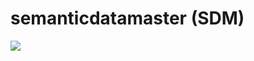 # semanticdatamaster (SDM)

<image src="img/0DAE7F22-099A-44E5-B6C4-D944867F338D-1664-0000029A035E4020.png">